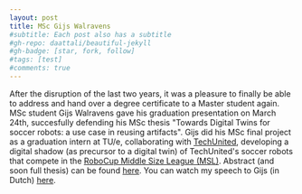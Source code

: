 ```yaml
---
layout: post
title: MSc Gijs Walravens
#subtitle: Each post also has a subtitle
#gh-repo: daattali/beautiful-jekyll
#gh-badge: [star, fork, follow]
#tags: [test]
#comments: true
---
```


After the disruption of the last two years, it was a pleasure to finally be able to address and hand over a degree certificate
to a Master student again.
MSc student Gijs Walravens gave his graduation presentation on March 24th, succesfully defending his MSc thesis
"Towards Digital Twins for soccer robots: a use case in reusing artifacts".
Gijs did his MSc final project as a graduation intern at TU/e, collaborating with [TechUnited](https://www.techunited.nl),
developing a digital shadow (as precursor to a digital twin) of TechUnited's soccer robots that compete in the
[RoboCup Middle Size League (MSL)](https://msl.robocup.org).
Abstract (and soon full thesis) can be found [here](https://research.tue.nl/en/studentTheses/towards-digital-twins-for-soccer-robots-a-use-case-in-reusing-art). 
You can watch my speech to Gijs (in Dutch) [here](https://youtu.be/1nTpSuVP7h4?t=9311).
